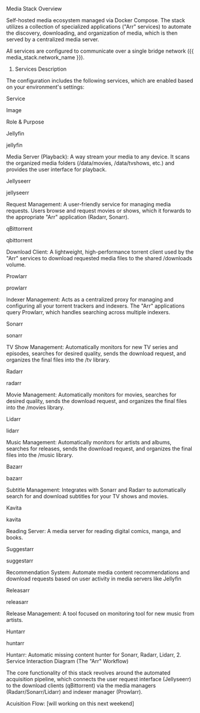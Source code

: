 Media Stack Overview

Self-hosted media ecosystem managed via Docker Compose.
The stack utilizes a collection of specialized applications ("Arr" services) to automate the discovery, downloading, and organization of media, which is then served by a centralized media server.

All services are configured to communicate over a single bridge network ({{ media_stack.network_name }}).
1. Services Description

The configuration includes the following services, which are enabled based on your environment's settings:

Service
	

Image
	

Role & Purpose

Jellyfin
	

jellyfin
	

Media Server (Playback): A way stream your media to any device. It scans the organized media folders (/data/movies, /data/tvshows, etc.) and provides the user interface for playback.

Jellyseerr
	

jellyseerr
	

Request Management: A user-friendly service for managing media requests. Users browse and request movies or shows, which it forwards to the appropriate "Arr" application (Radarr, Sonarr).

qBittorrent
	

qbittorrent
	

Download Client: A lightweight, high-performance torrent client used by the "Arr" services to download requested media files to the shared /downloads volume.

Prowlarr
	

prowlarr
	

Indexer Management: Acts as a centralized proxy for managing and configuring all your torrent trackers and indexers. The "Arr" applications query Prowlarr, which handles searching across multiple indexers.

Sonarr
	

sonarr
	

TV Show Management: Automatically monitors for new TV series and episodes, searches for desired quality, sends the download request, and organizes the final files into the /tv library.

Radarr
	

radarr
	

Movie Management: Automatically monitors for movies, searches for desired quality, sends the download request, and organizes the final files into the /movies library.

Lidarr
	

lidarr
	

Music Management: Automatically monitors for artists and albums, searches for releases, sends the download request, and organizes the final files into the /music library.

Bazarr
	

bazarr
	

Subtitle Management: Integrates with Sonarr and Radarr to automatically search for and download subtitles for your TV shows and movies.

Kavita
	

kavita
	

Reading Server: A media server for reading digital comics, manga, and books.

Suggestarr
	

suggestarr
	

Recommendation System: Automate media content recommendations and download requests based on user activity in media servers like Jellyfin

Releasarr
	

releasarr
	

Release Management: A tool focused on monitoring tool for new music from artists.

Huntarr
	

huntarr
	

Huntarr: Automatic missing content hunter for Sonarr, Radarr, Lidarr, 
2. Service Interaction Diagram (The "Arr" Workflow)

The core functionality of this stack revolves around the automated acquisition pipeline, which connects the user request interface (Jellyseerr) to the download clients (qBittorrent) via the media managers (Radarr/Sonarr/Lidarr) and indexer manager (Prowlarr).

Acuisition Flow:
[will working on this next weekend]

